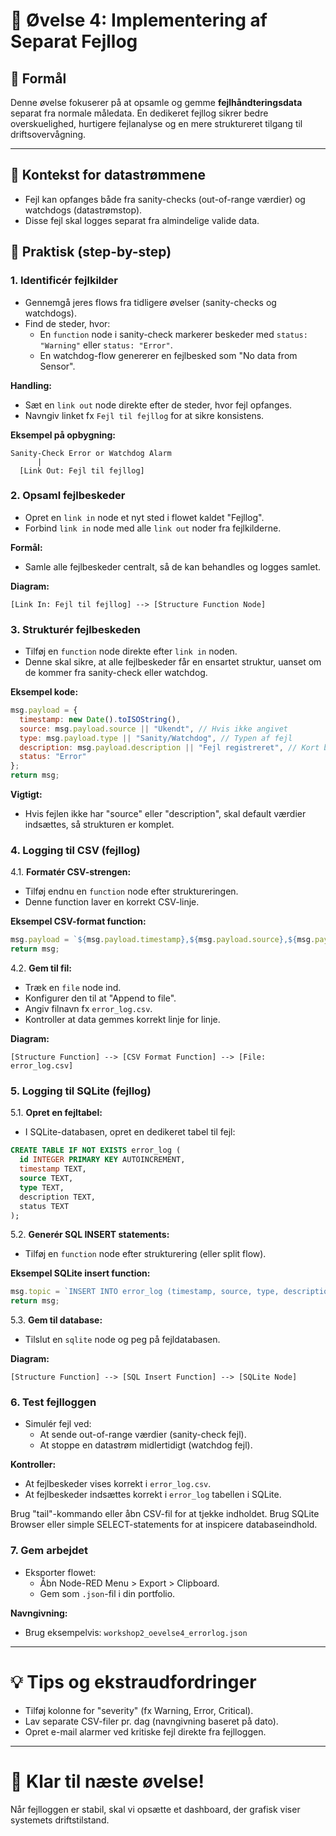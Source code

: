 # 📝 Øvelse 4: Implementering af Separat Fejllog

## 🌟 Formål

Denne øvelse fokuserer på at opsamle og gemme **fejlhåndteringsdata** separat fra normale måledata. En dedikeret fejllog sikrer bedre overskuelighed, hurtigere fejlanalyse og en mere struktureret tilgang til driftsovervågning.

---

## 📖 Kontekst for datastrømmene

- Fejl kan opfanges både fra sanity-checks (out-of-range værdier) og watchdogs (datastrømstop).
- Disse fejl skal logges separat fra almindelige valide data.

## 🔄 Praktisk (step-by-step)

### 1. Identificér fejlkilder

- Gennemgå jeres flows fra tidligere øvelser (sanity-checks og watchdogs).
- Find de steder, hvor:
  - En `function` node i sanity-check markerer beskeder med `status: "Warning"` eller `status: "Error"`.
  - En watchdog-flow genererer en fejlbesked som "No data from Sensor".

**Handling:**
- Sæt en `link out` node direkte efter de steder, hvor fejl opfanges.
- Navngiv linket fx `Fejl til fejllog` for at sikre konsistens.

**Eksempel på opbygning:**
```
Sanity-Check Error or Watchdog Alarm
      |
  [Link Out: Fejl til fejllog]
```

### 2. Opsaml fejlbeskeder

- Opret en `link in` node et nyt sted i flowet kaldet "Fejllog".
- Forbind `link in` node med alle `link out` noder fra fejlkilderne.

**Formål:**
- Samle alle fejlbeskeder centralt, så de kan behandles og logges samlet.

**Diagram:**
```
[Link In: Fejl til fejllog] --> [Structure Function Node]
```

### 3. Strukturér fejlbeskeden

- Tilføj en `function` node direkte efter `link in` noden.
- Denne skal sikre, at alle fejlbeskeder får en ensartet struktur, uanset om de kommer fra sanity-check eller watchdog.

**Eksempel kode:**
```javascript
msg.payload = {
  timestamp: new Date().toISOString(),
  source: msg.payload.source || "Ukendt", // Hvis ikke angivet
  type: msg.payload.type || "Sanity/Watchdog", // Typen af fejl
  description: msg.payload.description || "Fejl registreret", // Kort beskrivelse
  status: "Error"
};
return msg;
```

**Vigtigt:**
- Hvis fejlen ikke har "source" eller "description", skal default værdier indsættes, så strukturen er komplet.

### 4. Logging til CSV (fejllog)

4.1. **Formatér CSV-strengen:**
- Tilføj endnu en `function` node efter struktureringen.
- Denne function laver en korrekt CSV-linje.

**Eksempel CSV-format function:**
```javascript
msg.payload = `${msg.payload.timestamp},${msg.payload.source},${msg.payload.type},${msg.payload.description},${msg.payload.status}\n`;
return msg;
```

4.2. **Gem til fil:**
- Træk en `file` node ind.
- Konfigurer den til at "Append to file".
- Angiv filnavn fx `error_log.csv`.
- Kontroller at data gemmes korrekt linje for linje.

**Diagram:**
```
[Structure Function] --> [CSV Format Function] --> [File: error_log.csv]
```

### 5. Logging til SQLite (fejllog)

5.1. **Opret en fejltabel:**
- I SQLite-databasen, opret en dedikeret tabel til fejl:

```sql
CREATE TABLE IF NOT EXISTS error_log (
  id INTEGER PRIMARY KEY AUTOINCREMENT,
  timestamp TEXT,
  source TEXT,
  type TEXT,
  description TEXT,
  status TEXT
);
```

5.2. **Generér SQL INSERT statements:**
- Tilføj en `function` node efter strukturering (eller split flow).

**Eksempel SQLite insert function:**
```javascript
msg.topic = `INSERT INTO error_log (timestamp, source, type, description, status) VALUES ('${msg.payload.timestamp}', '${msg.payload.source}', '${msg.payload.type}', '${msg.payload.description}', '${msg.payload.status}')`;
return msg;
```

5.3. **Gem til database:**
- Tilslut en `sqlite` node og peg på fejldatabasen.

**Diagram:**
```
[Structure Function] --> [SQL Insert Function] --> [SQLite Node]
```

### 6. Test fejlloggen

- Simulér fejl ved:
  - At sende out-of-range værdier (sanity-check fejl).
  - At stoppe en datastrøm midlertidigt (watchdog fejl).

**Kontroller:**
- At fejlbeskeder vises korrekt i `error_log.csv`.
- At fejlbeskeder indsættes korrekt i `error_log` tabellen i SQLite.

Brug "tail"-kommando eller åbn CSV-fil for at tjekke indholdet.
Brug SQLite Browser eller simple SELECT-statements for at inspicere databaseindhold.

### 7. Gem arbejdet

- Eksporter flowet:
  - Åbn Node-RED Menu > Export > Clipboard.
  - Gem som `.json`-fil i din portfolio.

**Navngivning:**
- Brug eksempelvis: `workshop2_oevelse4_errorlog.json`

---

# 💡 Tips og ekstraudfordringer
- Tilføj kolonne for "severity" (fx Warning, Error, Critical).
- Lav separate CSV-filer pr. dag (navngivning baseret på dato).
- Opret e-mail alarmer ved kritiske fejl direkte fra fejlloggen.

---

# 🎉 Klar til næste øvelse!
Når fejlloggen er stabil, skal vi opsætte et dashboard, der grafisk viser systemets driftstilstand.



